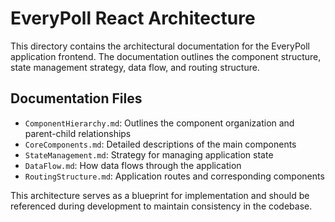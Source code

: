 # EveryPoll React Architecture

This directory contains the architectural documentation for the EveryPoll application frontend. The documentation outlines the component structure, state management strategy, data flow, and routing structure.

## Documentation Files

- `ComponentHierarchy.md`: Outlines the component organization and parent-child relationships
- `CoreComponents.md`: Detailed descriptions of the main components
- `StateManagement.md`: Strategy for managing application state
- `DataFlow.md`: How data flows through the application
- `RoutingStructure.md`: Application routes and corresponding components

This architecture serves as a blueprint for implementation and should be referenced during development to maintain consistency in the codebase.
